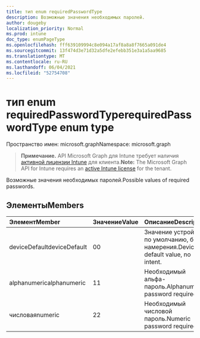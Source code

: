 ```yaml
---
title: тип enum requiredPasswordType
description: Возможные значения необходимых паролей.
author: dougeby
localization_priority: Normal
ms.prod: intune
doc_type: enumPageType
ms.openlocfilehash: fff639109994c8e094a17af8a8a8f7665a091de4
ms.sourcegitcommit: 13f474d3e71d32a5dfe2efebb351e3a1a5aa9685
ms.translationtype: MT
ms.contentlocale: ru-RU
ms.lasthandoff: 06/04/2021
ms.locfileid: "52754708"
---
```

# <a name="requiredpasswordtype-enum-type"></a><span data-ttu-id="9ccfb-103">тип enum requiredPasswordType</span><span class="sxs-lookup"><span data-stu-id="9ccfb-103">requiredPasswordType enum type</span></span>

<span data-ttu-id="9ccfb-104">Пространство имен: microsoft.graph</span><span class="sxs-lookup"><span data-stu-id="9ccfb-104">Namespace: microsoft.graph</span></span>

> <span data-ttu-id="9ccfb-105">**Примечание.** API Microsoft Graph для Intune требует наличия [активной лицензии Intune](https://go.microsoft.com/fwlink/?linkid=839381) для клиента.</span><span class="sxs-lookup"><span data-stu-id="9ccfb-105">**Note:** The Microsoft Graph API for Intune requires an [active Intune license](https://go.microsoft.com/fwlink/?linkid=839381) for the tenant.</span></span>

<span data-ttu-id="9ccfb-106">Возможные значения необходимых паролей.</span><span class="sxs-lookup"><span data-stu-id="9ccfb-106">Possible values of required passwords.</span></span>

## <a name="members"></a><span data-ttu-id="9ccfb-107">Элементы</span><span class="sxs-lookup"><span data-stu-id="9ccfb-107">Members</span></span>
|<span data-ttu-id="9ccfb-108">Элемент</span><span class="sxs-lookup"><span data-stu-id="9ccfb-108">Member</span></span>|<span data-ttu-id="9ccfb-109">Значение</span><span class="sxs-lookup"><span data-stu-id="9ccfb-109">Value</span></span>|<span data-ttu-id="9ccfb-110">Описание</span><span class="sxs-lookup"><span data-stu-id="9ccfb-110">Description</span></span>|
|:---|:---|:---|
|<span data-ttu-id="9ccfb-111">deviceDefault</span><span class="sxs-lookup"><span data-stu-id="9ccfb-111">deviceDefault</span></span>|<span data-ttu-id="9ccfb-112">0</span><span class="sxs-lookup"><span data-stu-id="9ccfb-112">0</span></span>|<span data-ttu-id="9ccfb-113">Значение устройства по умолчанию, без намерения.</span><span class="sxs-lookup"><span data-stu-id="9ccfb-113">Device default value, no intent.</span></span>|
|<span data-ttu-id="9ccfb-114">alphanumeric</span><span class="sxs-lookup"><span data-stu-id="9ccfb-114">alphanumeric</span></span>|<span data-ttu-id="9ccfb-115">1</span><span class="sxs-lookup"><span data-stu-id="9ccfb-115">1</span></span>|<span data-ttu-id="9ccfb-116">Необходимый альфа-пароль.</span><span class="sxs-lookup"><span data-stu-id="9ccfb-116">Alphanumeric password required.</span></span>|
|<span data-ttu-id="9ccfb-117">числовая</span><span class="sxs-lookup"><span data-stu-id="9ccfb-117">numeric</span></span>|<span data-ttu-id="9ccfb-118">2</span><span class="sxs-lookup"><span data-stu-id="9ccfb-118">2</span></span>|<span data-ttu-id="9ccfb-119">Необходимый числовой пароль.</span><span class="sxs-lookup"><span data-stu-id="9ccfb-119">Numeric password required.</span></span>|




